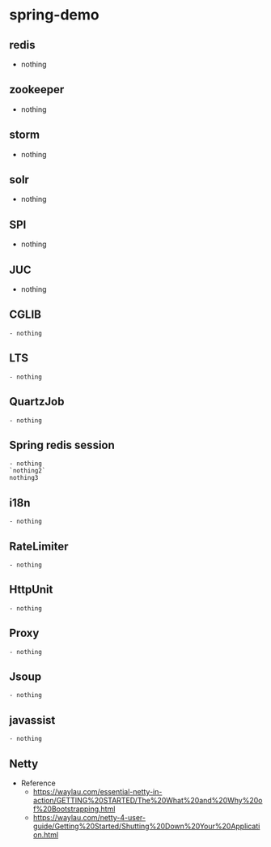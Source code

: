 # spring-demo
## redis
- nothing
## zookeeper
- nothing
## storm
- nothing
## solr
- nothing
## SPI
- nothing
## JUC
- nothing
## CGLIB
	- nothing
## LTS
	- nothing
## QuartzJob
	- nothing
## Spring redis session
	- nothing
	`nothing2`
	nothing3
## i18n
	- nothing
## RateLimiter
	- nothing
## HttpUnit
	- nothing
## Proxy
	- nothing
## Jsoup
	- nothing
## javassist
	- nothing
## Netty
- Reference
	- https://waylau.com/essential-netty-in-action/GETTING%20STARTED/The%20What%20and%20Why%20of%20Bootstrapping.html
	- https://waylau.com/netty-4-user-guide/Getting%20Started/Shutting%20Down%20Your%20Application.html

 
